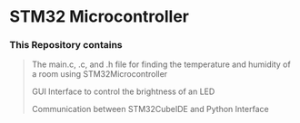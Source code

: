 # STM32 Microcontroller

### This Repository contains 
> The main.c, .c, and .h file for finding the temperature and humidity of a room using STM32Microcontroller
> 
> GUI Interface to control the brightness of an LED
> 
> Communication between STM32CubeIDE and Python Interface

